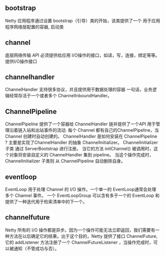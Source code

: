 ## bootstrap
Netty 应用程序通过设置 bootstrap（引导）类的开始，该类提供了一个 用于应用程序网络层配置的容器,
启动类

## channel
底层网络传输 API 必须提供给应用 I/O操作的接口，如读，写，连接，绑定等等。
提供I/O操作接口

## channelhandler
ChannelHandler 支持很多协议，并且提供用于数据处理的容器
一句话，业务逻辑经常存活于一个或者多个 ChannelInboundHandler。


## ChannelPipeline 
ChannelPipeline 提供了一个容器给 ChannelHandler 链并提供了一个API 用于管理沿着链入站和出站事件的流动.
每个 Channel 都有自己的ChannelPipeline，当 Channel 创建时自动创建的。
ChannelHandler 是如何安装在 ChannelPipeline ?
主要是实现了ChannelHandler 的抽象 ChannelInitializer。
ChannelInitializer子类 通过 ServerBootstrap 进行注册。
当它的方法 initChannel() 被调用时，这个对象将安装自定义的 ChannelHandler 集到 pipeline。
当这个操作完成时，ChannelInitializer 子类则 从 ChannelPipeline 自动删除自身。

## eventloop
EventLoop 用于处理 Channel 的 I/O 操作。一个单一的 EventLoop通常会处理多个 Channel 事件。
一个 EventLoopGroup 可以含有多于一个的 EventLoop 和 提供了一种迭代用于检索清单中的下一个。

## channelfuture
Netty 所有的 I/O 操作都是异步。因为一个操作可能无法立即返回，我们需要有一种方法在以后确定它的结果。出于这个目的，Netty 提供了接口 ChannelFuture,它的 addListener 方法注册了一个 ChannelFutureListener ，当操作完成时，可以被通知（不管成功与否）。






